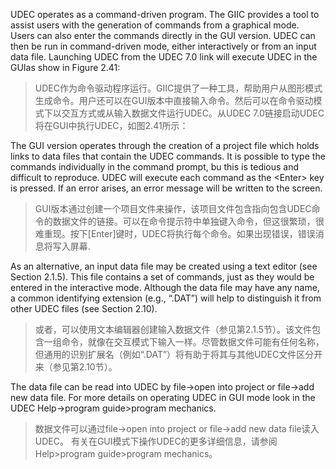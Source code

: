 UDEC operates as a command-driven program. The GIIC provides a tool to assist users with the generation of commands from a graphical mode. Users can also enter the commands directly in the GUI version. UDEC can then be run in command-driven mode, either interactively or from an input data file. Launching UDEC from the UDEC 7.0 link will execute UDEC in the GUIas show in Figure 2.41:
>UDEC作为命令驱动程序运行。GIIC提供了一种工具，帮助用户从图形模式生成命令。用户还可以在GUI版本中直接输入命令。然后可以在命令驱动模式下以交互方式或从输入数据文件运行UDEC。从UDEC 7.0链接启动UDEC将在GUI中执行UDEC，如图2.41所示：

The GUI version operates through the creation of a project file which holds links to data files that contain the UDEC commands. It is possible to type the commands individually in the command prompt, bu this is tedious and difficult to reproduce. UDEC will execute each command as the \<Enter\> key is pressed. If an error arises, an error message will be written to the screen.
>GUI版本通过创建一个项目文件来操作，该项目文件包含指向包含UDEC命令的数据文件的链接。可以在命令提示符中单独键入命令，但这很繁琐，很难重现。按下\[Enter\]键时，UDEC将执行每个命令。如果出现错误，错误消息将写入屏幕.

As an alternative, an input data file may be created using a text editor (see Section 2.1.5). This file contains a set of commands, just as they would be entered in the interactive mode. Although the data file may have any name, a common identifying extension (e.g., “.DAT”) will help to distinguish it from other UDEC files (see Section 2.10).
>或者，可以使用文本编辑器创建输入数据文件（参见第2.1.5节）。该文件包含一组命令，就像在交互模式下输入一样。尽管数据文件可能有任何名称，但通用的识别扩展名（例如“.DAT”）将有助于将其与其他UDEC文件区分开来（参见第2.10节）。

The data file can be read into UDEC by file->open into project or file->add new data file.
For more details on operating UDEC in GUI mode look in the UDEC Help->program guide>program mechanics.
>数据文件可以通过file->open into project or file->add new data file读入UDEC。
有关在GUI模式下操作UDEC的更多详细信息，请参阅Help>program guide>program mechanics。

